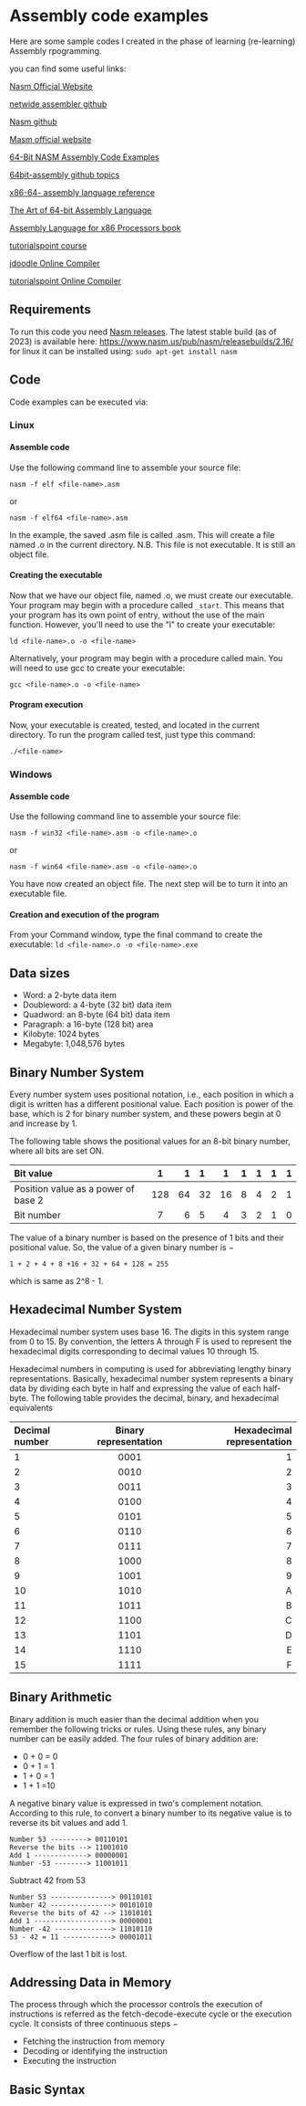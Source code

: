 # Assembly code examples

Here are some sample codes I created in the phase of learning (re-learning) Assembly rpogramming.

you can find some useful links:

[Nasm Official Website](https://www.nasm.us/)

[netwide assembler github](https://github.com/netwide-assembler)

[Nasm github](https://github.com/netwide-assembler/nasm)

[Masm official website](https://www.masm32.com/)

[64-Bit NASM Assembly Code Examples](https://github.com/Sakib2263/64-Bit-NASM-Assembly-Code-Examples/)

[64bit-assembly github topics](https://github.com/topics/64bit-assembly)

[x86-64- assembly language reference](https://cs.brown.edu/courses/csci1260/spring-2021/lectures/x86-64-assembly-language-reference.html)

[The Art of 64-bit Assembly Language](https://artofasm.randallhyde.com/)

[Assembly Language for x86 Processors book](http://www.asmirvine.com/)

[tutorialspoint course](https://www.tutorialspoint.com/assembly_programming/index.htm)

[jdoodle Online Compiler](https://www.jdoodle.com/compile-assembler-nasm-online/)

[tutorialspoint Online Compiler](https://www.tutorialspoint.com/compile_assembly_online.php)


## Requirements

To run this code you need [Nasm releases](https://www.nasm.us/pub/nasm/releasebuilds/).
The latest stable build (as of 2023) is available here: https://www.nasm.us/pub/nasm/releasebuilds/2.16/
for linux it can be installed using: `sudo apt-get install nasm`
## Code

Code examples can be executed via:

### Linux
#### Assemble code
Use the following command line to assemble your source file:

`nasm -f elf <file-name>.asm`

or

`nasm -f elf64 <file-name>.asm`

In the example, the saved .asm file is called <file-name>.asm. This will create a file named <file-name>.o in the current directory.
N.B. This file is not executable. It is still an object file.

#### Creating the executable
Now that we have our object file, named <file-name>.o, we must create our executable. 
Your program may begin with a procedure called `_start`. 
This means that your program has its own point of entry, without the use of the main function. 
However, you'll need to use the "l" to create your executable:

`ld <file-name>.o -o <file-name>`

Alternatively, your program may begin with a procedure called main. You will need to use gcc to create your executable:

`gcc <file-name>.o -o <file-name>`

#### Program execution
Now, your executable is created, tested, and located in the current directory.
To run the program called test, just type this command:

`./<file-name>`


### Windows
#### Assemble code
Use the following command line to assemble your source file:

`nasm -f win32 <file-name>.asm -o <file-name>.o`

or

`nasm -f win64 <file-name>.asm -o <file-name>.o`

You have now created an object file. The next step will be to turn it into an executable file.

#### Creation and execution of the program
From your Command window, type the final command to create the executable:
`ld <file-name>.o -o <file-name>.exe`


## Data sizes
- Word: a 2-byte data item
- Doubleword: a 4-byte (32 bit) data item
- Quadword: an 8-byte (64 bit) data item
- Paragraph: a 16-byte (128 bit) area
- Kilobyte: 1024 bytes
- Megabyte: 1,048,576 bytes

## Binary Number System
Every number system uses positional notation, i.e., each position in which a digit is written has a different positional value. Each position is power of the base, which is 2 for binary number system, and these powers begin at 0 and increase by 1.

The following table shows the positional values for an 8-bit binary number, where all bits are set ON.

| Bit value 	                          |  1  |  1 | 1  | 1  | 1 | 1 | 1 | 1 |
|:-------------------------------------|:---:|---:|:---|:--:|--:|:--|:-:|--:|
| Position value as a power of base 2	 | 128 | 64 | 32 | 16 | 8 | 4 | 2 | 1 |
| Bit number	                          |  7  |  6 | 5  | 4  | 3 | 2 | 1 | 0 |

The value of a binary number is based on the presence of 1 bits and their positional value. So, the value of a given binary number is −

`1 + 2 + 4 + 8 +16 + 32 + 64 + 128 = 255`

which is same as 2^8 - 1.

## Hexadecimal Number System
Hexadecimal number system uses base 16. The digits in this system range from 0 to 15. By convention, the letters A through F is used to represent the hexadecimal digits corresponding to decimal values 10 through 15.

Hexadecimal numbers in computing is used for abbreviating lengthy binary representations. Basically, hexadecimal number system represents a binary data by dividing each byte in half and expressing the value of each half-byte. The following table provides the decimal, binary, and hexadecimal equivalents


| Decimal number | Binary representation | Hexadecimal representation |
|:---------------|:---------------------:|---------------------------:|
| 1              |         0001          |                          1 |
| 2              |         0010          |                          2 |
| 3              |         0011          |                          3 |
| 4              |         0100          |                          4 |
| 5              |         0101          |                          5 |
| 6              |         0110          |                          6 |
| 7              |         0111          |                          7 |
| 8              |         1000          |                          8 |
| 9              |         1001          |                          9 |
| 10             |         1010          |                          A |
| 11             |         1011          |                          B |
| 12             |         1100          |                          C |
| 13             |         1101          |                          D |
| 14             |         1110          |                          E |
| 15             |         1111          |                          F |


## Binary Arithmetic
Binary addition is much easier than the decimal addition when you remember the following tricks or rules. Using these rules, any binary number can be easily added. The four rules of binary addition are:

- 0 + 0 = 0
- 0 + 1 = 1
- 1 + 0 = 1
- 1 + 1 =10

A negative binary value is expressed in two's complement notation. According to this rule, to convert a binary number to its negative value is to reverse its bit values and add 1.

`Number 53 ---------> 00110101` <br>
`Reverse the bits --> 11001010` <br>
`Add 1 -------------> 00000001` <br>
`Number -53 --------> 11001011` <br>

Subtract 42 from 53

`Number 53 ---------------> 00110101` <br>
`Number 42 ---------------> 00101010` <br>
`Reverse the bits of 42 --> 11010101` <br>
`Add 1 -------------------> 00000001` <br>
`Number -42 --------------> 11010110` <br>
`53 - 42 = 11 ------------> 00001011` <br>

Overflow of the last 1 bit is lost.

## Addressing Data in Memory
The process through which the processor controls the execution of instructions is referred as the fetch-decode-execute cycle or the execution cycle. It consists of three continuous steps −

- Fetching the instruction from memory
- Decoding or identifying the instruction
- Executing the instruction

## Basic Syntax
